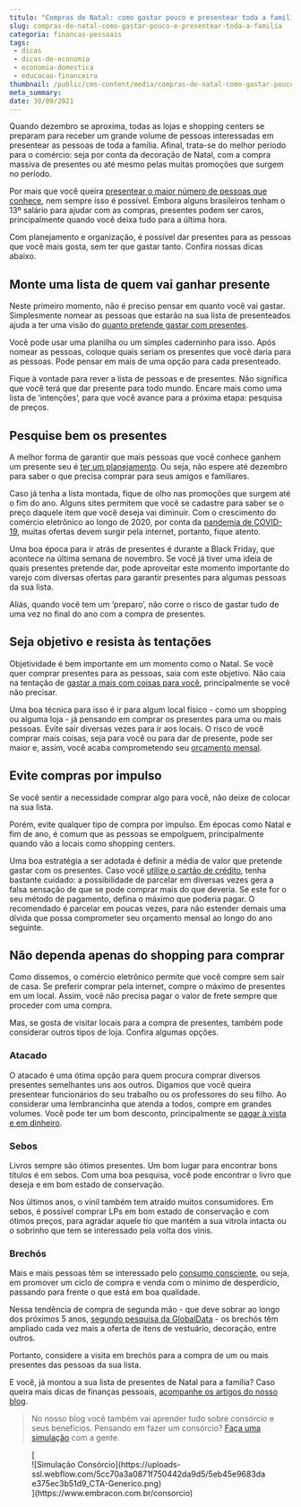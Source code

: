 ```yaml
---
titulo: "Compras de Natal: como gastar pouco e presentear toda a família?"
slug: compras-de-natal-como-gastar-pouco-e-presentear-toda-a-familia
categoria: financas-pessoais
tags:
 - dicas
 - dicas-de-economia
 - economia-domestica
 - educacao-financeira
thumbnail: /public/cms-content/media/compras-de-natal-como-gastar-pouco-e-presentear-toda-a-familia.jpg
meta_summary: 
date: 30/09/2021
---
```

Quando dezembro se aproxima, todas as lojas e shopping centers se preparam para receber um grande volume de pessoas interessadas em presentear as pessoas de toda a família. Afinal, trata-se do melhor período para o comércio: seja por conta da decoração de Natal, com a compra massiva de presentes ou até mesmo pelas muitas promoções que surgem no período.

Por mais que você queira [presentear o maior número de pessoas que conhece](https://www.embracon.com.br/blog/5-dicas-de-presentes-de-formatura-para-os-filhos), nem sempre isso é possível. Embora alguns brasileiros tenham o 13º salário para ajudar com as compras, presentes podem ser caros, principalmente quando você deixa tudo para a última hora.

Com planejamento e organização, é possível dar presentes para as pessoas que você mais gosta, sem ter que gastar tanto. Confira nossas dicas abaixo.

Monte uma lista de quem vai ganhar presente
-------------------------------------------

Neste primeiro momento, não é preciso pensar em quanto você vai gastar. Simplesmente nomear as pessoas que estarão na sua lista de presenteados ajuda a ter uma visão do [quanto pretende gastar com presentes](https://www.embracon.com.br/blog/planejamento-financeiro-um-guia-para-as-financas-nao-sairem-de-controle).

Você pode usar uma planilha ou um simples caderninho para isso. Após nomear as pessoas, coloque quais seriam os presentes que você daria para as pessoas. Pode pensar em mais de uma opção para cada presenteado.

Fique à vontade para rever a lista de pessoas e de presentes. Não significa que você terá que dar presente para todo mundo. Encare mais como uma lista de ‘intenções’, para que você avance para a próxima etapa: pesquisa de preços.

Pesquise bem os presentes
-------------------------

A melhor forma de garantir que mais pessoas que você conhece ganhem um presente seu é [ter um planejamento](https://www.embracon.com.br/blog/planeje-sua-vida-financeira-e-fique-sempre-no-azul). Ou seja, não espere até dezembro para saber o que precisa comprar para seus amigos e familiares.

Caso já tenha a lista montada, fique de olho nas promoções que surgem até o fim do ano. Alguns sites permitem que você se cadastre para saber se o preço daquele item que você deseja vai diminuir. Com o crescimento do comércio eletrônico ao longo de 2020, por conta da [pandemia de COVID-19](https://www.embracon.com.br/blog/habitos-de-consumo-antes-durante-e-pos-pandemia), muitas ofertas devem surgir pela internet, portanto, fique atento.

Uma boa época para ir atrás de presentes é durante a Black Friday, que acontece na última semana de novembro. Se você já tiver uma ideia de quais presentes pretende dar, pode aproveitar este momento importante do varejo com diversas ofertas para garantir presentes para algumas pessoas da sua lista.

Aliás, quando você tem um ‘preparo’, não corre o risco de gastar tudo de uma vez no final do ano com a compra de presentes.

Seja objetivo e resista às tentações
------------------------------------

Objetividade é bem importante em um momento como o Natal. Se você quer comprar presentes para as pessoas, saia com este objetivo. Não caia na tentação de [gastar a mais com coisas para você](https://www.embracon.com.br/blog/7-dicas-para-comecar-a-sua-organizacao-financeira), principalmente se você não precisar.

Uma boa técnica para isso é ir para algum local físico - como um shopping ou alguma loja - já pensando em comprar os presentes para uma ou mais pessoas. Evite sair diversas vezes para ir aos locais. O risco de você comprar mais coisas, seja para você ou para dar de presente, pode ser maior e, assim, você acaba comprometendo seu [orçamento mensal](https://www.embracon.com.br/blog/5-erros-que-voce-deve-evitar-para-conseguir-economizar-dinheiro).

Evite compras por impulso
-------------------------

Se você sentir a necessidade comprar algo para você, não deixe de colocar na sua lista.

Porém, evite qualquer tipo de compra por impulso. Em épocas como Natal e fim de ano, é comum que as pessoas se empolguem, principalmente quando vão a locais como shopping centers.

Uma boa estratégia a ser adotada é definir a média de valor que pretende gastar com os presentes. Caso você [utilize o cartão de crédito](https://www.embracon.com.br/blog/divida-de-cartao-de-credito-como-sair-dela-e-nao-entrar-mais), tenha bastante cuidado: a possibilidade de parcelar em diversas vezes gera a falsa sensação de que se pode comprar mais do que deveria. Se este for o seu método de pagamento, defina o máximo que poderia pagar. O recomendado é parcelar em poucas vezes, para não estender demais uma dívida que possa comprometer seu orçamento mensal ao longo do ano seguinte.

Não dependa apenas do shopping para comprar
-------------------------------------------

Como dissemos, o comércio eletrônico permite que você compre sem sair de casa. Se preferir comprar pela internet, compre o máximo de presentes em um local. Assim, você não precisa pagar o valor de frete sempre que proceder com uma compra.

Mas, se gosta de visitar locais para a compra de presentes, também pode considerar outros tipos de loja. Confira algumas opções.

### Atacado

O atacado é uma ótima opção para quem procura comprar diversos presentes semelhantes uns aos outros. Digamos que você queira presentear funcionários do seu trabalho ou os professores do seu filho. Ao considerar uma lembrancinha que atenda a todos, compre em grandes volumes. Você pode ter um bom desconto, principalmente se [pagar à vista e em dinheiro](https://www.embracon.com.br/blog/saiba-quais-sao-os-pontos-positivos-e-negativos-de-pagar-a-vista-e-parcelado).

### Sebos

Livros sempre são ótimos presentes. Um bom lugar para encontrar bons títulos é em sebos. Com uma boa pesquisa, você pode encontrar o livro que deseja e em bom estado de conservação.

Nos últimos anos, o vinil também tem atraído muitos consumidores. Em sebos, é possível comprar LPs em bom estado de conservação e com ótimos preços, para agradar aquele tio que mantém a sua vitrola intacta ou o sobrinho que tem se interessado pela volta dos vinis.

### Brechós

Mais e mais pessoas têm se interessado pelo [consumo consciente](https://www.embracon.com.br/blog/conheca-o-consumo-consciente-e-saiba-por-que-ele-faz-bem-para-o-seu-bolso), ou seja, em promover um ciclo de compra e venda com o mínimo de desperdício, passando para frente o que está em boa qualidade.

Nessa tendência de compra de segunda mão - que deve sobrar ao longo dos próximos 5 anos, [segundo pesquisa da GlobalData](https://www.metropoles.com/materias-especiais/brechos-viram-tendencia-impulsionados-por-vendas-diretas) - os brechós têm ampliado cada vez mais a oferta de itens de vestuário, decoração, entre outros.

Portanto, considere a visita em brechós para a compra de um ou mais presentes das pessoas da sua lista.

E você, já montou a sua lista de presentes de Natal para a família? Caso queira mais dicas de finanças pessoais, [acompanhe os artigos do nosso blog](https://www.embracon.com.br/category/financas-pessoais).

> No nosso blog você também vai aprender tudo sobre consórcio e seus benefícios. Pensando em fazer um consórcio? [Faça uma simulação](https://www.embracon.com.br/consorcio) com a gente.

<figure class="w-richtext-figure-type-image w-richtext-align-center">[<div>![Simulação Consórcio](https://uploads-ssl.webflow.com/5cc70a3a0871f750442da9d5/5eb45e9683dae375ec3b51d9_CTA-Generico.png)</div>](https://www.embracon.com.br/consorcio)</figure>‍
